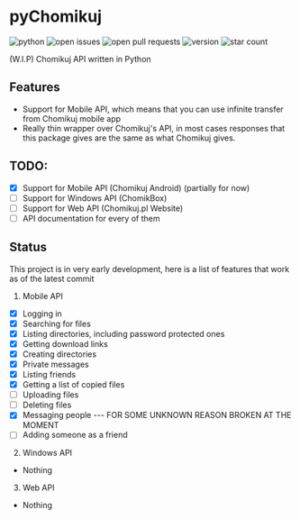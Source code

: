 # pyChomikuj
![python](https://img.shields.io/pypi/pyversions/pychomikuj?style=plastic) ![open issues](https://img.shields.io/github/issues-raw/Oreeeee/pychomikuj?style=plastic) ![open pull requests](https://img.shields.io/github/issues-pr/Oreeeee/pychomikuj?style=plastic) ![version](https://img.shields.io/pypi/v/pychomikuj?style=plastic) ![star count](https://img.shields.io/github/stars/Oreeeee/pychomikuj?style=social)

(W.I.P) Chomikuj API written in Python

## Features
- Support for Mobile API, which means that you can use infinite transfer from Chomikuj mobile app
- Really thin wrapper over Chomikuj's API, in most cases responses that this package gives are the same as what Chomikuj gives.

## TODO:
- [x] Support for Mobile API (Chomikuj Android) (partially for now)
- [ ] Support for Windows API (ChomikBox)
- [ ] Support for Web API (Chomikuj.pl Website)
- [ ] API documentation for every of them

## Status
This project is in very early development, here is a list of features that work as of the latest commit
1. Mobile API
- [x] Logging in
- [x] Searching for files
- [x] Listing directories, including password protected ones
- [x] Getting download links
- [x] Creating directories
- [x] Private messages
- [x] Listing friends
- [x] Getting a list of copied files
- [ ] Uploading files
- [ ] Deleting files
- [x] Messaging people --- FOR SOME UNKNOWN REASON BROKEN AT THE MOMENT
- [ ] Adding someone as a friend
2. Windows API
- Nothing
3. Web API
- Nothing